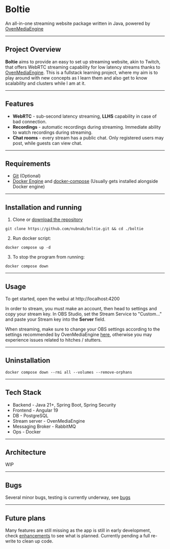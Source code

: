 # Boltie
An all-in-one streaming website package written in Java, powered by [OvenMediaEngine](https://github.com/AirenSoft/OvenMediaEngine)

---

## Project Overview
**Boltie** aims to provide an easy to set up streaming website, akin to Twitch, that offers WebRTC streaming capability for low latency streams thanks to [OvenMediaEngine](https://github.com/AirenSoft/OvenMediaEngine). This is a fullstack learning project, where my aim is to play around with new concepts as I learn them and also get to know scalability 
and clusters while I am at it.

---

## Features
- **WebRTC** -  sub-second latency streaming, **LLHS** capability in case of bad connection.
- **Recordings** - automatic recordings during streaming. Immediate ability to watch recordings during streaming.
- **Chat rooms** - every stream has a public chat. Only registered users may post, while guests can view chat.

---

## Requirements
- [Git](https://git-scm.com/downloads) (Optional) 
- [Docker Engine](https://docs.docker.com/engine/install/) and [docker-compose](https://docs.docker.com/compose/install/) (Usually gets installed alongside Docker engine)

---

## Installation and running

1. Clone or [download the repository](https://github.com/nubnab/boltie/archive/refs/heads/main.zip)
```
git clone https://github.com/nubnab/boltie.git && cd ./boltie
```
2. Run docker script:
```
docker compose up -d
```
3. To stop the program from running:
```
docker compose down
```

---

## Usage
To get started, open the webui at http://localhost:4200

In order to stream, you must make an account, then head to settings and copy your stream key. In OBS Studio, set the Stream Service to "Custom..." and paste your Stream key into the **Server** field.

When streaming, make sure to change your OBS settings according to the settings recommended by OvenMediaEngine [here](https://docs.ovenmediaengine.com/quick-start), otherwise you may experience issues related to hitches / stutters.

---

## Uninstallation
```
docker compose down --rmi all --volumes --remove-orphans
```

---

## Tech Stack
- Backend - Java 21+, Spring Boot, Spring Security
- Frontend - Angular 19
- DB - PostgreSQL
- Stream server - OvenMediaEngine
- Messaging Broker - RabbitMQ
- Ops - Docker

---

## Architecture
WIP

---

## Bugs
Several minor bugs, testing is currently underway, see [bugs](https://github.com/nubnab/boltie/issues?q=is%3Aissue%20state%3Aopen%20label%3Abug)

---

## Future plans
Many features are still missing as the app is still in early development, check [enhancements](https://github.com/nubnab/boltie/issues?q=is%3Aissue%20state%3Aopen%20label%3Aenhancement) to see what is planned. Currently pending a full re-write to clean up code.


